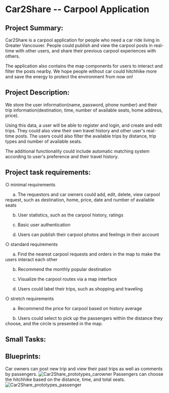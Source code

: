 # Car2Share -- Carpool Application

## Project Summary: 

Car2Share is a carpool application for people who need a car ride living in Greater Vancouver. People could publish and view the carpool posts in real-time with other users, and share their previous carpool experiences with others. 

The application also contains the map components for users to interact and filter the posts nearby. We hope people without car could hitchhike more and save the energy to protect the environment from now on!

## Project Description: 
We store the user information(name, password, phone number) and their trip information(destination, time, number of available seats, home address, price). 

Using this data, a user will be able to register and login, and create and edit trips. They could also view their own travel history and other user's real-time posts. The users could also filter the available trips by distance, trip types and number of available seats.

The additional functionality could include automatic matching system according to user's preference and their travel history.

## Project task requirements:
○ minimal requirements 

  &nbsp;&nbsp;&nbsp;&nbsp;&nbsp;&nbsp;a. The requestors and car owners could add, edit, delete, view carpool request, such as destination, home, price, date and number of available seats
  
  &nbsp;&nbsp;&nbsp;&nbsp;&nbsp;&nbsp;b. User statistics, such as the carpool history, ratings
  
  &nbsp;&nbsp;&nbsp;&nbsp;&nbsp;&nbsp;c. Basic user authentication
  
  &nbsp;&nbsp;&nbsp;&nbsp;&nbsp;&nbsp;d. Users can publish their carpool photos and feelings in their account

○ standard requirements 

  &nbsp;&nbsp;&nbsp;&nbsp;&nbsp;&nbsp;a. Find the nearest carpool requests and orders in the map to make the users interact each other
  
  &nbsp;&nbsp;&nbsp;&nbsp;&nbsp;&nbsp;b. Recommend the monthly popular destination
  
  &nbsp;&nbsp;&nbsp;&nbsp;&nbsp;&nbsp;c. Visualize the carpool routes via a map interface
  
  &nbsp;&nbsp;&nbsp;&nbsp;&nbsp;&nbsp;d. Users could label their trips, such as shopping and traveling 

○ stretch requirements 

  &nbsp;&nbsp;&nbsp;&nbsp;&nbsp;&nbsp;a. Recommend the price for carpool based on history average
  
  &nbsp;&nbsp;&nbsp;&nbsp;&nbsp;&nbsp;b. Users could select to pick up the passengers within the distance they choose, and the circle is presented in the map.

## Small Tasks:

## Blueprints:
Car owners can post new trip and view their past trips as well as comments by passengers.
![Car2Share_prototypes_carowner](https://user-images.githubusercontent.com/52093783/170796118-4396c743-32b0-4f33-a149-b7b643ebfe06.jpg)
Passengers can choose the hitchhike based on the distance, time, and total seats.
![Car2Share_prototypes_passenger](https://user-images.githubusercontent.com/52093783/170796138-25978b99-5727-4d4a-acf7-fdf4ac88cdfd.jpg)
